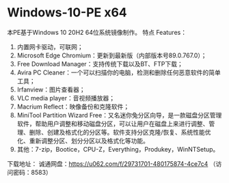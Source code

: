 # Windows-10-PE x64
本PE基于Windows 10 20H2 64位系统镜像制作。
特点 Features：
1. 内置网卡驱动，可联网；
2. Microsoft Edge Chromium：更新到最新版（内部版本号89.0.767.0）；
3. Free Download Manager：支持传统下载以及BT、FTP下载；
4. Avira PC Cleaner：一个可以扫描你的电脑，检测和删除任何恶意软件的简单工具；
5. Irfanview：图片查看器；
6. VLC media player：音视频播放器；
7. Macrium Reflect：映像备份和克隆软件；
8. MiniTool Partition Wizard Free：又名迷你兔分区向导，是一款磁盘分区管理软件，帮助用户调整和移动磁盘分区，可以让用户在磁盘上来进行调整、管理、删除、创建及格式化的分区等。软件支持分区克隆/恢复、系统性能优化、重新调整分区、划分分区以及格式化等功能。
8. 其他：7-zip，Bootice，CPU-Z，Everything，Produkey，WinNTSetup。

下载地址：
诚通网盘：https://u062.com/f/29731701-480175874-4ce7c4 （访问密码：8583）
